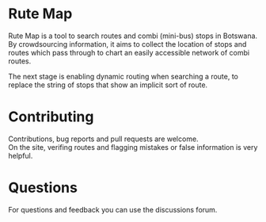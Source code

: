 # Rute Map
Rute Map is a tool to search routes and combi (mini-bus) stops in Botswana. By crowdsourcing information, it aims to collect the location of stops and routes which pass through to chart an easily accessible network of combi routes. 

The next stage is enabling dynamic routing when searching a route, to replace the string of stops that show an implicit sort of route. 

# Contributing
Contributions, bug reports and pull requests are welcome.  
On the site, verifing routes and flagging mistakes or false information is very helpful.  

# Questions
For questions and feedback you can use the discussions forum.
